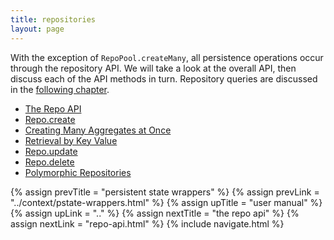 ```yaml
---
title: repositories
layout: page
---
```


With the exception of `RepoPool.createMany`, all persistence
operations occur through the repository API. We will take a look at
the overall API, then discuss each of the API methods in
turn. Repository queries are discussed in the [following
chapter](../query).

- [The Repo API](repo-api.html)
- [Repo.create](create.html)
- [Creating Many Aggregates at Once](create-many.html)
- [Retrieval by Key Value](retrieve.html)
- [Repo.update](update.html)
- [Repo.delete](delete.html)
- [Polymorphic Repositories](poly.html)

{% assign prevTitle = "persistent state wrappers" %}
{% assign prevLink = "../context/pstate-wrappers.html" %}
{% assign upTitle = "user manual" %}
{% assign upLink = ".." %}
{% assign nextTitle = "the repo api" %}
{% assign nextLink = "repo-api.html" %}
{% include navigate.html %}
